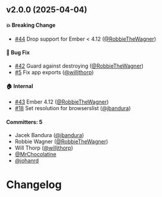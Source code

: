 
## v2.0.0 (2025-04-04)

#### :boom: Breaking Change
* [#44](https://github.com/adopted-ember-addons/ember-tracked-local-storage/pull/44) Drop support for Ember < 4.12 ([@RobbieTheWagner](https://github.com/RobbieTheWagner))

#### :bug: Bug Fix
* [#42](https://github.com/adopted-ember-addons/ember-tracked-local-storage/pull/42) Guard against destroying ([@RobbieTheWagner](https://github.com/RobbieTheWagner))
* [#5](https://github.com/adopted-ember-addons/ember-tracked-local-storage/pull/5) Fix app exports ([@willjthorp](https://github.com/willjthorp))

#### :house: Internal
* [#43](https://github.com/adopted-ember-addons/ember-tracked-local-storage/pull/43) Ember 4.12 ([@RobbieTheWagner](https://github.com/RobbieTheWagner))
* [#18](https://github.com/adopted-ember-addons/ember-tracked-local-storage/pull/18) Set resolution for browserslist ([@jbandura](https://github.com/jbandura))

#### Committers: 5
- Jacek Bandura ([@jbandura](https://github.com/jbandura))
- Robbie Wagner ([@RobbieTheWagner](https://github.com/RobbieTheWagner))
- Will Thorp ([@willjthorp](https://github.com/willjthorp))
- [@MrChocolatine](https://github.com/MrChocolatine)
- [@johanrd](https://github.com/johanrd)

# Changelog
